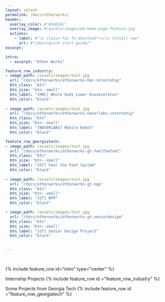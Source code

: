 ```yaml
---
layout: splash
permalink: /docs/otherworks/
header:
  overlay_color: #"#5e616c"
  overlay_image: #/assets/images/mm-home-page-feature.jpg
  actions:
    - label: #"<i class='fas fa-download'></i> Install now"
      url: #"/docs/quick-start-guide/"
excerpt:

intro:
  - excerpt: "Other Works"

feature_row_industry:
- image_path: /assets/images/test.jpg
  url: "/docs/otherworks/otherworks-hmc-internship" 
  btn_class: "btn"
  btn_size: "btn--small"
  btn_label: "[HMC] Whole-body Lower Exoskseleton"
  btn_color: "black"
  
- image_path: /assets/images/test.jpg
  url: "/docs/otherworks/otherworks-naverlabs-internship" 
  btn_class: "btn"
  btn_size: "btn--small"
  btn_label: "[NAVERLABS] Mobile Robot"
  btn_color: "black"

feature_row_georgiatech:
- image_path: /assets/images/test.jpg
  url: "/docs/otherworks/otherworks-gt-feelthefoot" 
  btn_class: "btn"
  btn_size: "btn--small"
  btn_label: "[GT] Feel the Foot System"
  btn_color: "black"
  
- image_path: /assets/images/test.jpg
  url: "/docs/otherworks/otherworks-gt-npp" 
  btn_class: "btn"
  btn_size: "btn--small"
  btn_label: "[GT] NPP"
  btn_color: "black"

- image_path: /assets/images/test.jpg
  url: "/docs/otherworks/otherworks-gt-seniordesign" 
  btn_class: "btn"
  btn_size: "btn--small"
  btn_label: "[GT] Senior Design Project"
  btn_color: "black"


---
```

<br />



{% include feature_row id="intro" type="center" %}

Internship Projects
{% include feature_row id ="feature_row_industry" %}

Some Projects from Georgia Tech
{% include feature_row id ="feature_row_georgiatech" %}
